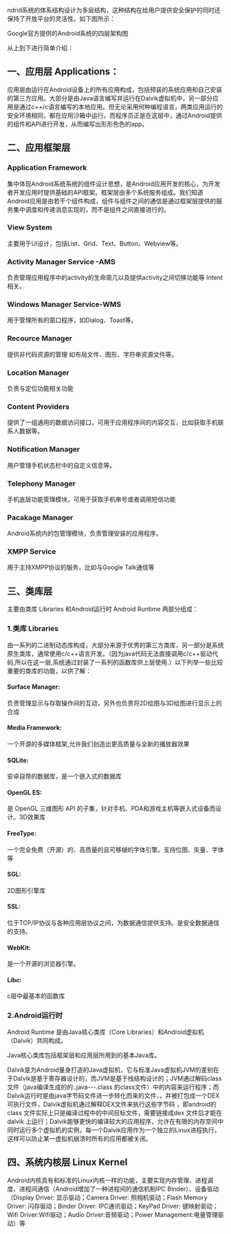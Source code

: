 ndrid系统的体系结构设计为多层结构，这种结构在给用户提供安全保护的同时还保持了开放平台的灵活性。如下图所示：



Google官方提供的Android系统的四层架构图

从上到下进行简单介绍：

## 一、应用层 Applications：
应用层由运行在Android设备上的所有应用构成，包括预装的系统应用和自己安装的第三方应用。大部分是由Java语言编写并运行在Dalvik虚拟机中，另一部分应用是通过c++/c语言编写的本地应用。但无论采用何种编程语言，两类应用运行的安全环境相同，都在应用沙箱中运行。而程序员正是在这层中，通过Android提供的组件和API进行开发，从而编写出形形色色的app。
## 二、应用框架层
### Application Framework
集中体现Android系统系统的组件设计思想，是Android应用开发的核心，为开发者开发应用时提供基础的API框架。框架层由多个系统服务组成。我们知道Android应用是由若干个组件构成，组件与组件之间的通信是通过框架层提供的服务集中调度和传递消息实现的，而不是组件之间直接进行的。
### View System 
主要用于UI设计，包括List、Grid、Text、Button、Webview等。
### Activity Manager Service -AMS 
负责管理应用程序中的activity的生命周几以及提供activity之间切换功能等 Intent相关。
### Windows Manager Service-WMS 
用于管理所有的窗口程序，如Dialog、Toast等。
### Recource Manager 
提供非代码资源的管理 如布局文件、图形、字符串资源文件等。
### Location Manager 
负责与定位功能相关功能
### Content Providers
提供了一组通用的数据访问接口，可用于应用程序间的内容交互，比如获取手机联系人数据等。
### Notification Manager
用户管理手机状态栏中的自定义信息等。
### Telephony Manager 
手机底层功能管理模块，可用于获取手机串号或者调用短信功能
### Pacakage Manager 
Android系统内的包管理模块，负责管理安装的应用程序。
### XMPP Service
用于主持XMPP协议的服务，比如与Google Talk通信等
## 三、类库层
主要由类库 Libraries 和Android运行时 Android Runtime 两部分组成：
### 1.类库 Libraries
由一系列的二进制动态库构成，大部分来源于优秀的第三方类库，另一部分是系统原生类库，通常使用c/c++语言开发。（因为java代码无法直接调用c/c++驱动代码,所以在这一层,系统通过封装了一系列的函数库供上层使用.）以下列举一些比较重要的类库的功能，以供了解：

#### Surface Manager: 
负责管理显示与存取操作间的互动，另外也负责将2D绘图与3D绘图进行显示上的合成
#### Media Framework: 
一个开源的多媒体框架,允许我们创造出更高质量与全新的播放器效果
#### SQLite: 
安卓自带的数据库，是一个嵌入式的数据库
#### OpenGL ES: 
是 OpenGL 三维图形 API 的子集，针对手机、PDA和游戏主机等嵌入式设备而设计。3D效果库
#### FreeType:
一个完全免费（开源）的、高质量的且可移植的字体引擎。支持位图、矢量、字体等
#### SGL:
2D图形引擎库
#### SSL:
位于TCP/IP协议与各种应用层协议之间，为数据通信提供支持。是安全数据通信的支持。
#### WebKit:
是一个开源的浏览器引擎。
#### Libc:
c层中最基本的函数库
### 2.Android运行时
Android Runtime 是由Java核心类库（Core Libraries）和Android虚拟机（Dalvik）共同构成。

Java核心类库包括框架层和应用层所用到的基本Java库。

Dalvik是为Android量身打造的Java虚拟机，它与标准Java虚拟机JVM的差别在于Dalvik是基于寄存器设计的，而JVM是基于栈结构设计的；JVM通过解码class文件（java编译生成的的:.java---.class 的class文件）中的内容来运行程序；而Dalvik运行时是由java字节码文件进一步转化而来的文件，，并被打包成一个DEX可执行文件，Dalvik虚拟机通过解释DEX文件来执行这些字节码 ，即android的class 文件实际上只是编译过程中的中间目标文件，需要链接成dex 文件后才能在dalvik 上运行；Dalvik能够更快的编译较大的应用程序，允许在有限的内存空间中同时运行多个虚拟机的实例，每一个Dalvik应用作为一个独立的Linux进程执行，这样可以防止某一虚拟机崩溃时所有的应用都被关闭。

## 四、系统内核层 Linux Kernel
Android内核具有和标准的Linux内核一样的功能，主要实现内存管理、进程调度、进程间通信（Android增加了一种进程间的通信机制IPC Binder）、设备驱动（Display Driver: 显示驱动；Camera Driver: 照相机驱动；Flash Memory Driver: 闪存驱动；Binder Driver: IPC通讯驱动；KeyPad Driver: 键映射驱动；Wifi Driver:Wifi驱动；Audio Driver:音频驱动；Power Management:电量管理驱动）等
